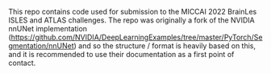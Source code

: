 This repo contains code used for submission to the MICCAI 2022 BrainLes ISLES and ATLAS challenges. The repo was originally a fork of the NVIDIA nnUNet implementation (https://github.com/NVIDIA/DeepLearningExamples/tree/master/PyTorch/Segmentation/nnUNet) and so the structure / format is heavily based on this, and it is recommended to use their documentation as a first point of contact.
